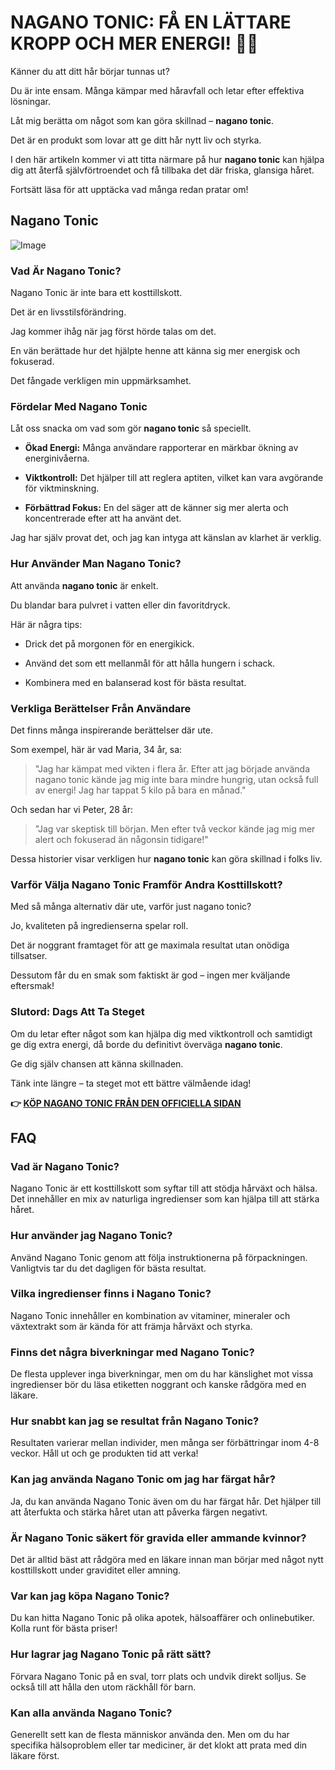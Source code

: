 # NAGANO TONIC: FÅ EN LÄTTARE KROPP OCH MER ENERGI! 💪✨

Känner du att ditt hår börjar tunnas ut? 

Du är inte ensam. Många kämpar med håravfall och letar efter effektiva lösningar. 

Låt mig berätta om något som kan göra skillnad – **nagano tonic**. 

Det är en produkt som lovar att ge ditt hår nytt liv och styrka. 

I den här artikeln kommer vi att titta närmare på hur **nagano tonic** kan hjälpa dig att återfå självförtroendet och få tillbaka det där friska, glansiga håret. 

Fortsätt läsa för att upptäcka vad många redan pratar om!

## Nagano Tonic

![Image](https://leanbodytonic.com/affiliates/images/bximg-1.jpg?v1)

### Vad Är Nagano Tonic?

Nagano Tonic är inte bara ett kosttillskott. 

Det är en livsstilsförändring.

Jag kommer ihåg när jag först hörde talas om det.

En vän berättade hur det hjälpte henne att känna sig mer energisk och fokuserad.

Det fångade verkligen min uppmärksamhet.

### Fördelar Med Nagano Tonic

Låt oss snacka om vad som gör **nagano tonic** så speciellt.

- **Ökad Energi:** Många användare rapporterar en märkbar ökning av energinivåerna.
  
- **Viktkontroll:** Det hjälper till att reglera aptiten, vilket kan vara avgörande för viktminskning.
  
- **Förbättrad Fokus:** En del säger att de känner sig mer alerta och koncentrerade efter att ha använt det.

Jag har själv provat det, och jag kan intyga att känslan av klarhet är verklig. 

### Hur Använder Man Nagano Tonic?

Att använda **nagano tonic** är enkelt. 

Du blandar bara pulvret i vatten eller din favoritdryck. 

Här är några tips:

- Drick det på morgonen för en energikick.
  
- Använd det som ett mellanmål för att hålla hungern i schack.
  
- Kombinera med en balanserad kost för bästa resultat.

### Verkliga Berättelser Från Användare

Det finns många inspirerande berättelser där ute. 

Som exempel, här är vad Maria, 34 år, sa:

> "Jag har kämpat med vikten i flera år. Efter att jag började använda nagano tonic kände jag mig inte bara mindre hungrig, utan också full av energi! Jag har tappat 5 kilo på bara en månad."

Och sedan har vi Peter, 28 år:

> "Jag var skeptisk till början. Men efter två veckor kände jag mig mer alert och fokuserad än någonsin tidigare!"

Dessa historier visar verkligen hur **nagano tonic** kan göra skillnad i folks liv. 

### Varför Välja Nagano Tonic Framför Andra Kosttillskott?

Med så många alternativ där ute, varför just nagano tonic? 

Jo, kvaliteten på ingredienserna spelar roll. 

Det är noggrant framtaget för att ge maximala resultat utan onödiga tillsatser.

Dessutom får du en smak som faktiskt är god – ingen mer kväljande eftersmak!

### Slutord: Dags Att Ta Steget

Om du letar efter något som kan hjälpa dig med viktkontroll och samtidigt ge dig extra energi, då borde du definitivt överväga **nagano tonic**. 

Ge dig själv chansen att känna skillnaden.

Tänk inte längre – ta steget mot ett bättre välmående idag!



**👉 [KÖP NAGANO TONIC FRÅN DEN OFFICIELLA SIDAN](https://gchaffi.com/6Q4pDzMJ)**

## FAQ

### Vad är Nagano Tonic?
Nagano Tonic är ett kosttillskott som syftar till att stödja hårväxt och hälsa. Det innehåller en mix av naturliga ingredienser som kan hjälpa till att stärka håret.

### Hur använder jag Nagano Tonic?
Använd Nagano Tonic genom att följa instruktionerna på förpackningen. Vanligtvis tar du det dagligen för bästa resultat. 

### Vilka ingredienser finns i Nagano Tonic?
Nagano Tonic innehåller en kombination av vitaminer, mineraler och växtextrakt som är kända för att främja hårväxt och styrka.

### Finns det några biverkningar med Nagano Tonic?
De flesta upplever inga biverkningar, men om du har känslighet mot vissa ingredienser bör du läsa etiketten noggrant och kanske rådgöra med en läkare.

### Hur snabbt kan jag se resultat från Nagano Tonic?
Resultaten varierar mellan individer, men många ser förbättringar inom 4-8 veckor. Håll ut och ge produkten tid att verka!

### Kan jag använda Nagano Tonic om jag har färgat hår?
Ja, du kan använda Nagano Tonic även om du har färgat hår. Det hjälper till att återfukta och stärka håret utan att påverka färgen negativt.

### Är Nagano Tonic säkert för gravida eller ammande kvinnor?
Det är alltid bäst att rådgöra med en läkare innan man börjar med något nytt kosttillskott under graviditet eller amning.

### Var kan jag köpa Nagano Tonic?
Du kan hitta Nagano Tonic på olika apotek, hälsoaffärer och onlinebutiker. Kolla runt för bästa priser!

### Hur lagrar jag Nagano Tonic på rätt sätt?
Förvara Nagano Tonic på en sval, torr plats och undvik direkt solljus. Se också till att hålla den utom räckhåll för barn.

### Kan alla använda Nagano Tonic? 
Generellt sett kan de flesta människor använda den. Men om du har specifika hälsoproblem eller tar mediciner, är det klokt att prata med din läkare först.